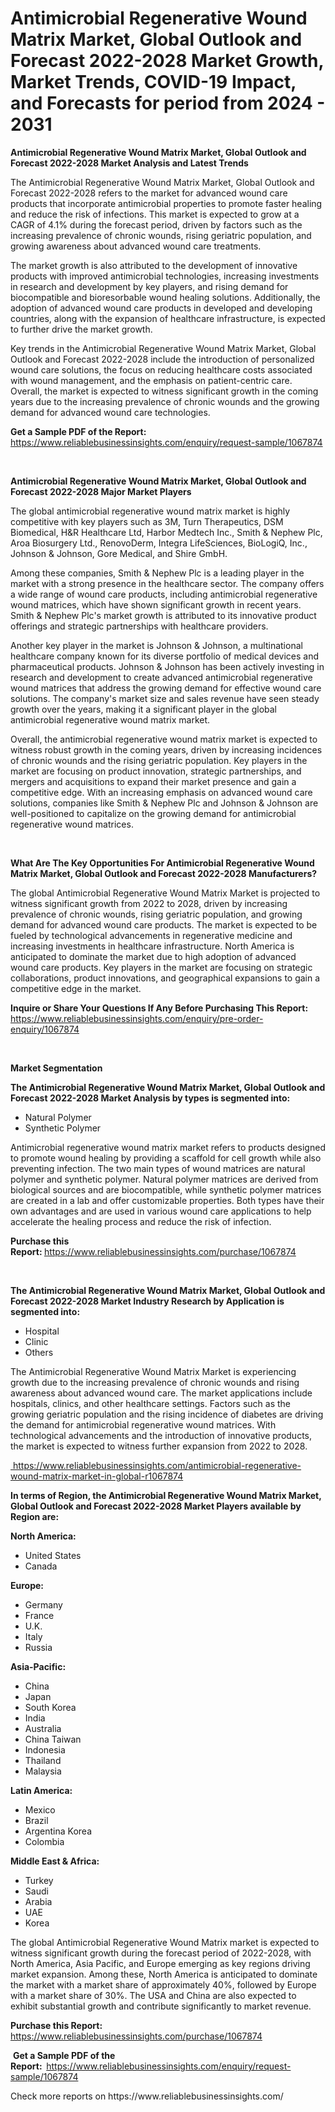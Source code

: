 <p><h1>Antimicrobial Regenerative Wound Matrix Market, Global Outlook and Forecast 2022-2028 Market Growth, Market Trends, COVID-19 Impact, and Forecasts for period from 2024 - 2031</h1></p><p><strong>Antimicrobial Regenerative Wound Matrix Market, Global Outlook and Forecast 2022-2028 Market Analysis and Latest Trends</strong></p>
<p><p>The Antimicrobial Regenerative Wound Matrix Market, Global Outlook and Forecast 2022-2028 refers to the market for advanced wound care products that incorporate antimicrobial properties to promote faster healing and reduce the risk of infections. This market is expected to grow at a CAGR of 4.1% during the forecast period, driven by factors such as the increasing prevalence of chronic wounds, rising geriatric population, and growing awareness about advanced wound care treatments.</p><p>The market growth is also attributed to the development of innovative products with improved antimicrobial technologies, increasing investments in research and development by key players, and rising demand for biocompatible and bioresorbable wound healing solutions. Additionally, the adoption of advanced wound care products in developed and developing countries, along with the expansion of healthcare infrastructure, is expected to further drive the market growth.</p><p>Key trends in the Antimicrobial Regenerative Wound Matrix Market, Global Outlook and Forecast 2022-2028 include the introduction of personalized wound care solutions, the focus on reducing healthcare costs associated with wound management, and the emphasis on patient-centric care. Overall, the market is expected to witness significant growth in the coming years due to the increasing prevalence of chronic wounds and the growing demand for advanced wound care technologies.</p></p>
<p><strong>Get a Sample PDF of the Report:&nbsp;</strong> <a href="https://www.reliablebusinessinsights.com/enquiry/request-sample/1067874">https://www.reliablebusinessinsights.com/enquiry/request-sample/1067874</a></p>
<p>&nbsp;</p>
<p><strong>Antimicrobial Regenerative Wound Matrix Market, Global Outlook and Forecast 2022-2028 Major Market Players</strong></p>
<p><p>The global antimicrobial regenerative wound matrix market is highly competitive with key players such as 3M, Turn Therapeutics, DSM Biomedical, H&R Healthcare Ltd, Harbor Medtech Inc., Smith & Nephew Plc, Aroa Biosurgery Ltd., RenovoDerm, Integra LifeSciences, BioLogiQ, Inc., Johnson & Johnson, Gore Medical, and Shire GmbH. </p><p>Among these companies, Smith & Nephew Plc is a leading player in the market with a strong presence in the healthcare sector. The company offers a wide range of wound care products, including antimicrobial regenerative wound matrices, which have shown significant growth in recent years. Smith & Nephew Plc's market growth is attributed to its innovative product offerings and strategic partnerships with healthcare providers.</p><p>Another key player in the market is Johnson & Johnson, a multinational healthcare company known for its diverse portfolio of medical devices and pharmaceutical products. Johnson & Johnson has been actively investing in research and development to create advanced antimicrobial regenerative wound matrices that address the growing demand for effective wound care solutions. The company's market size and sales revenue have seen steady growth over the years, making it a significant player in the global antimicrobial regenerative wound matrix market.</p><p>Overall, the antimicrobial regenerative wound matrix market is expected to witness robust growth in the coming years, driven by increasing incidences of chronic wounds and the rising geriatric population. Key players in the market are focusing on product innovation, strategic partnerships, and mergers and acquisitions to expand their market presence and gain a competitive edge. With an increasing emphasis on advanced wound care solutions, companies like Smith & Nephew Plc and Johnson & Johnson are well-positioned to capitalize on the growing demand for antimicrobial regenerative wound matrices.</p></p>
<p>&nbsp;</p>
<p><strong>What Are The Key Opportunities For Antimicrobial Regenerative Wound Matrix Market, Global Outlook and Forecast 2022-2028 Manufacturers?</strong></p>
<p><p>The global Antimicrobial Regenerative Wound Matrix Market is projected to witness significant growth from 2022 to 2028, driven by increasing prevalence of chronic wounds, rising geriatric population, and growing demand for advanced wound care products. The market is expected to be fueled by technological advancements in regenerative medicine and increasing investments in healthcare infrastructure. North America is anticipated to dominate the market due to high adoption of advanced wound care products. Key players in the market are focusing on strategic collaborations, product innovations, and geographical expansions to gain a competitive edge in the market.</p></p>
<p><strong>Inquire or Share Your Questions If Any Before Purchasing This Report:</strong> <a href="https://www.reliablebusinessinsights.com/enquiry/pre-order-enquiry/1067874">https://www.reliablebusinessinsights.com/enquiry/pre-order-enquiry/1067874</a></p>
<p>&nbsp;</p>
<p><strong>Market Segmentation</strong></p>
<p><strong>The Antimicrobial Regenerative Wound Matrix Market, Global Outlook and Forecast 2022-2028 Market Analysis by types is segmented into:</strong></p>
<p><ul><li>Natural Polymer</li><li>Synthetic Polymer</li></ul></p>
<p><p>Antimicrobial regenerative wound matrix market refers to products designed to promote wound healing by providing a scaffold for cell growth while also preventing infection. The two main types of wound matrices are natural polymer and synthetic polymer. Natural polymer matrices are derived from biological sources and are biocompatible, while synthetic polymer matrices are created in a lab and offer customizable properties. Both types have their own advantages and are used in various wound care applications to help accelerate the healing process and reduce the risk of infection.</p></p>
<p><strong>Purchase this Report:&nbsp;</strong><a href="https://www.reliablebusinessinsights.com/purchase/1067874">https://www.reliablebusinessinsights.com/purchase/1067874</a></p>
<p>&nbsp;</p>
<p><strong>The Antimicrobial Regenerative Wound Matrix Market, Global Outlook and Forecast 2022-2028 Market Industry Research by Application is segmented into:</strong></p>
<p><ul><li>Hospital</li><li>Clinic</li><li>Others</li></ul></p>
<p><p>The Antimicrobial Regenerative Wound Matrix Market is experiencing growth due to the increasing prevalence of chronic wounds and rising awareness about advanced wound care. The market applications include hospitals, clinics, and other healthcare settings. Factors such as the growing geriatric population and the rising incidence of diabetes are driving the demand for antimicrobial regenerative wound matrices. With technological advancements and the introduction of innovative products, the market is expected to witness further expansion from 2022 to 2028.</p></p>
<p><a href="https://www.reliablebusinessinsights.com/antimicrobial-regenerative-wound-matrix-market-in-global-r1067874">&nbsp;https://www.reliablebusinessinsights.com/antimicrobial-regenerative-wound-matrix-market-in-global-r1067874</a></p>
<p><strong>In terms of Region, the Antimicrobial Regenerative Wound Matrix Market, Global Outlook and Forecast 2022-2028 Market Players available by Region are:</strong></p>
<p>
    <p> <strong> North America: </strong>
        <ul>
            <li>United States</li>
            <li>Canada</li>
        </ul>
        </p> 
    <p> <strong> Europe: </strong>
        <ul>
            <li>Germany</li>
            <li>France</li>
            <li>U.K.</li>
            <li>Italy</li>
            <li>Russia</li>
        </ul>
        </p> 
    <p> <strong> Asia-Pacific: </strong>
        <ul>
            <li>China</li>
            <li>Japan</li>
            <li>South Korea</li>
            <li>India</li>
            <li>Australia</li>
            <li>China Taiwan</li>
            <li>Indonesia</li>
            <li>Thailand</li>
            <li>Malaysia</li>
        </ul>
        </p> 
    <p> <strong> Latin America: </strong>
        <ul>
            <li>Mexico</li>
            <li>Brazil</li>
            <li>Argentina Korea</li>
            <li>Colombia</li>
        </ul>
        </p> 
    <p> <strong> Middle East & Africa: </strong>
        <ul>
            <li>Turkey</li>
            <li>Saudi</li>
            <li>Arabia</li>
            <li>UAE</li>
            <li>Korea</li>
        </ul>
    </p>
    </p>
<p><p>The global Antimicrobial Regenerative Wound Matrix market is expected to witness significant growth during the forecast period of 2022-2028, with North America, Asia Pacific, and Europe emerging as key regions driving market expansion. Among these, North America is anticipated to dominate the market with a market share of approximately 40%, followed by Europe with a market share of 30%. The USA and China are also expected to exhibit substantial growth and contribute significantly to market revenue.</p></p>
<p><strong>Purchase this Report: </strong><a href="https://www.reliablebusinessinsights.com/purchase/1067874">https://www.reliablebusinessinsights.com/purchase/1067874</a></p>
<p>&nbsp;<strong>Get a Sample PDF of the Report:&nbsp;&nbsp;</strong><a href="https://www.reliablebusinessinsights.com/enquiry/request-sample/1067874">https://www.reliablebusinessinsights.com/enquiry/request-sample/1067874</a></p>
<p><strong></strong></p>
<p>Check more reports on https://www.reliablebusinessinsights.com/</p>
